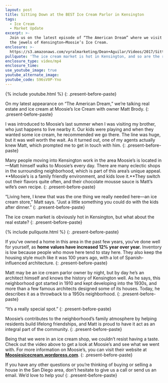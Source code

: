 ```yaml
---
layout: post
title: Sitting Down at the BEST Ice Cream Parlor in Kensington
tags:
  - Ice Cream
  - Market Update
excerpt: >-
  Join us on the latest episode of “The American Dream” where we visit one of
  the jewels of Kensington—Moosie’s Ice Cream.
enclosure: >-
  https://s3.amazonaws.com/vyralmarketing/Dean+Aguilar/Videos/2017/Sitting+Down+at+the+Best+Ice+Cream+Parlor+in+Kensington+-+San+Diego+Real+Estate+Agent.mp4
pullquote: 'The ice cream market is hot in Kensington, and so are the real estate prices.'
enclosure_type: video/mp4
enclosure_time:
use_youtube_image: true
youtube_alternate_image:
youtube_code: S96sV0P-Yno
---
```



{% include youtube.html %}
{: .present-before-paste}

On my latest appearance on “The American Dream,” we’re talking real estate and ice cream at Moosie’s Ice Cream with owner Matt Brody.
{: .present-before-paste}

I was introduced to Moosie’s last summer when I was visiting my brother, who just happens to live nearby it. Our kids were playing and when they wanted some ice cream, he recommended we go there. The line was huge, but it was well worth the wait. As it turned out, one of my agents actually knew Matt, which prompted me to get in touch with him.
{: .present-before-paste}

Many people moving into Kensington work in the area Moosie’s is located in—Matt himself walks to Moosie’s every day. There are many eclectic shops in the surrounding neighborhood, which is part of this area’s unique appeal. **Moosie’s is a family friendly environment, and kids love it.**They switch out their flavors quite often, and their chocolate mousse sauce is Matt’s wife’s own recipe.
{: .present-before-paste}

“Living here, I knew that was the one thing we really needed here—an ice cream store,” Matt says. “Just a little something you could do with the kids after dinner.”
{: .present-before-paste}

The ice cream market is obviously hot in Kensington, but what about the real estate?
{: .present-before-paste}

{% include pullquote.html %}
{: .present-before-paste}

If you’ve owned a home in this area in the past few years, you’ve done well for yourself, as **home values have increased 12% year over year.** Inventory is low because people who move here tend to stay here. They also keep the housing style much like it was 100 years ago, with a lot of Spanish-influenced architecture.
{: .present-before-paste}

Matt may be an ice cream parlor owner by night, but by day he’s an architect himself and knows the history of Kensington well. As he says, this neighborhood got started in 1910 and kept developing into the 1930s, and more than a few famous architects designed some of its houses. Today, he describes it as a throwback to a 1950s neighborhood.
{: .present-before-paste}

“It’s a really special spot.”
{: .present-before-paste}

Moosie’s contributes to the neighborhood’s family atmosphere by helping residents build lifelong friendships, and Matt is proud to have it act as an integral part of the community.
{: .present-before-paste}

Being that we were in an ice cream shop, we couldn’t resist having a taste. Check out the video above to get a look at Moosie’s and see what we went with. For more information on Moosie’s, you can visit their website at **[Moosiesicecream.wordpress.com](https://moosiesicecream.wordpress.com/)**.
{: .present-before-paste}

If you have any other questions or you’re thinking of buying or selling a house in the San Diego area, don’t hesitate to give us a call or send us an email. We’d love to help you!
{: .present-before-paste}